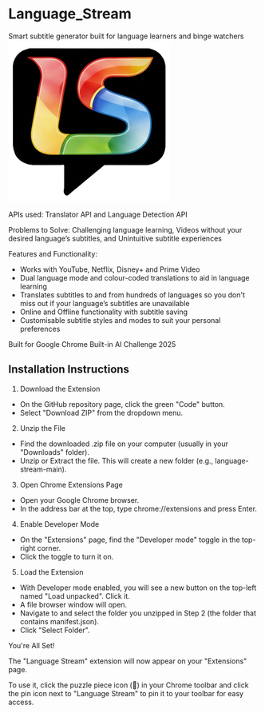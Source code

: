 # Language_Stream
Smart subtitle generator built for language learners and binge watchers
![Language Stream logo](logo.png "Language Stream")

APIs used: Translator API and Language Detection API

Problems to Solve: Challenging language learning, Videos without your desired language’s subtitles, and Unintuitive subtitle experiences

Features and Functionality:
-	Works with YouTube, Netflix, Disney+ and Prime Video
-	Dual language mode and colour-coded translations to aid in language learning
-	Translates subtitles to and from hundreds of languages so you don't miss out if your language’s subtitles are unavailable
-	Online and Offline functionality with subtitle saving
-	Customisable subtitle styles and modes to suit your personal preferences

Built for Google Chrome Built-in AI Challenge 2025

## Installation Instructions
1. Download the Extension
- On the GitHub repository page, click the green "Code" button.
- Select "Download ZIP" from the dropdown menu.
2. Unzip the File
- Find the downloaded .zip file on your computer (usually in your "Downloads" folder).
- Unzip or Extract the file. This will create a new folder (e.g., language-stream-main).
3. Open Chrome Extensions Page
- Open your Google Chrome browser.
- In the address bar at the top, type chrome://extensions and press Enter.
4. Enable Developer Mode
- On the "Extensions" page, find the "Developer mode" toggle in the top-right corner.
- Click the toggle to turn it on.
5. Load the Extension
- With Developer mode enabled, you will see a new button on the top-left named "Load unpacked". Click it.
- A file browser window will open.
- Navigate to and select the folder you unzipped in Step 2 (the folder that contains manifest.json).
- Click "Select Folder".

You're All Set!

The "Language Stream" extension will now appear on your "Extensions" page.

To use it, click the puzzle piece icon (🧩) in your Chrome toolbar and click the pin icon next to "Language Stream" to pin it to your toolbar for easy access.